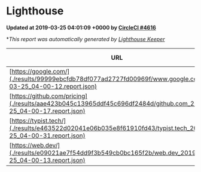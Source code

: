 
# Lighthouse

**Updated at 2019-03-25 04:01:09 +0000 by [CircleCI #4616](https://circleci.com/gh/ItinerisLtd/lighthouse-keeper-example/4616)**

**This report was automatically generated by [Lighthouse Keeper](https://github.com/itinerisltd/lighthouse-keeper)*

| URL | Performance | Accessibility | Best Practices | SEO | PWA | Updated At |
| --- | --- | --- | --- | --- | --- | --- |
| [https://google.com/](./results/99999ebcfdb78df077ad2727fd00969f/www.google.com_2019-03-25_04-00-12.report.json) | 0.94 | 0.71 | 0.93 | 0.82 | 0.58 | 2019-03-25T04:00:12.606Z |
| [https://github.com/pricing](./results/aae423b045c13965ddf45c696df2484d/github.com_2019-03-25_04-00-17.report.json) | 0.87 | 0.89 | 0.93 | 0.9 | 0.58 | 2019-03-25T04:00:17.493Z |
| [https://typist.tech/](./results/e463522d02041e06b035e8f61910fd43/typist.tech_2019-03-25_04-00-31.report.json) | 1 |  |  |  |  | 2019-03-25T04:00:31.373Z |
| [https://web.dev/](./results/e09021ae7f54dd9f3b549cb0bc165f2b/web.dev_2019-03-25_04-00-13.report.json) | 0.96 | 0.93 | 1 | 0.96 | 1 | 2019-03-25T04:00:13.039Z |
